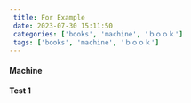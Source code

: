 ```yaml
--- 
 title: For Example 
 date: 2023-07-30 15:11:50 
 categories: ['books', 'machine', 'ｂｏｏｋ'] 
 tags: ['books', 'machine', 'ｂｏｏｋ'] 
--- 
```

#### Machine

#### Test 1

<img alt="" height="1" src="https://medium.com/_/stat?event=post.clientViewed&amp;referrerSource=full_rss&amp;postId=878b88272970" width="1"/>